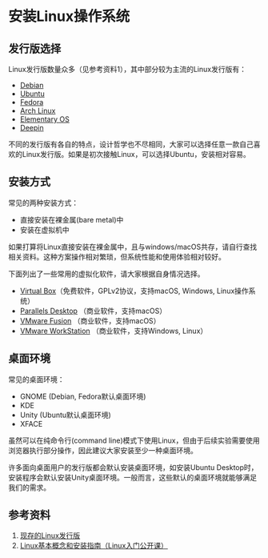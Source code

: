 # 安装Linux操作系统

## 发行版选择

Linux发行版数量众多（见参考资料1），其中部分较为主流的Linux发行版有：

* [Debian](https://www.debian.org/releases/stable/installmanual)
* [Ubuntu](https://www.ubuntu.com/download/desktop/install-ubuntu-desktop)
* [Fedora](https://docs.fedoraproject.org/en-US/Fedora/25/html/Installation_Guide/index.html)
* [Arch Linux](https://wiki.archlinux.org/index.php/Installation_guide_(简体中文))
* [Elementary OS](https://elementary.io/zh_CN/docs/installation#installation)
* [Deepin](https://wiki.deepin.org/?title=原生安装)

不同的发行版有各自的特点，设计哲学也不尽相同，大家可以选择任意一款自己喜欢的Linux发行版。如果是初次接触Linux，可以选择Ubuntu，安装相对容易。

## 安装方式

常见的两种安装方式：

* 直接安装在裸金属(bare metal)中
* 安装在虚拟机中

如果打算将Linux直接安装在裸金属中，且与windows/macOS共存，请自行查找相关资料。这种方案操作相对繁琐，但系统性能和使用体验相对较好。

下面列出了一些常用的虚拟化软件，请大家根据自身情况选择。

* [Virtual Box](https://www.virtualbox.org)（免费软件，GPLv2协议，支持macOS, Windows, Linux操作系统）
* [Parallels Desktop](http://www.parallels.com/products/desktop/) （商业软件，支持macOS）
* [VMware Fusion](http://www.vmware.com/products/fusion.html) （商业软件，支持macOS）
* [VMware WorkStation](http://www.vmware.com/products/workstation.html) （商业软件，支持Windows, Linux）

## 桌面环境

常见的桌面环境：

* GNOME (Debian, Fedora默认桌面环境)
* KDE
* Unity (Ubuntu默认桌面环境)
* XFACE

虽然可以在纯命令行(command line)模式下使用Linux，但由于后续实验需要使用浏览器执行部分操作，因此建议大家安装至少一种桌面环境。

许多面向桌面用户的发行版都会默认安装桌面环境，如安装Ubuntu Desktop时，安装程序会默认安装Unity桌面环境。一般而言，这些默认的桌面环境就能够满足我们的需求。

## 参考资料

1. [现存的Linux发行版](https://upload.wikimedia.org/wikipedia/commons/1/1b/Linux_Distribution_Timeline.svg)
2. [Linux基本概念和安装指南（Linux入门公开课）](https://ftp.ustclug.org/course/)
